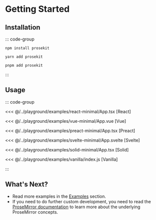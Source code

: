 # Getting Started

## Installation

::: code-group

```shell [npm]
npm install prosekit
```

```shell [yarn]
yarn add prosekit
```

```shell [pnpm]
pnpm add prosekit
```

:::

## Usage

<!--

First, you need to configure specific extensions.

::: code-group

```ts [extension.ts]
import 'prosekit/basic/style.css'

import { defineBasicExtension } from 'prosekit/basic'

export function defineExtension() {
  return defineBasicExtension()
}

export type EditorExtension = ReturnType<typeof defineExtension>
```

:::

Then, you need to integrate the extensions into your UI framework.

-->

::: code-group

<<< @/../playground/examples/react-minimal/App.tsx [React]

<<< @/../playground/examples/vue-minimal/App.vue [Vue]

<<< @/../playground/examples/preact-minimal/App.tsx [Preact]

<<< @/../playground/examples/svelte-minimal/App.svelte [Svelte]

<<< @/../playground/examples/solid-minimal/App.tsx [Solid]

<<< @/../playground/examples/vanilla/index.js [Vanilla]

:::

## What's Next?

- Read more examples in the [Examples](/examples.md) section.
- If you need to do further custom development, you need to read the [ProseMirror documentation](https://prosemirror.net/docs/) to learn more about the underlying ProseMirror concepts.
